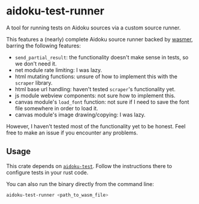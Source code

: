 # aidoku-test-runner

A tool for running tests on Aidoku sources via a custom source runner.

This features a (nearly) complete Aidoku source runner backed by [wasmer](https://wasmer.io/), barring the following features:

- `send_partial_result`: the functionality doesn't make sense in tests, so we don't need it.
- net module rate limiting: I was lazy.
- html mutating functions: unsure of how to implement this with the `scraper` library.
- html base url handling: haven't tested `scraper`'s functionality yet.
- js module webview components: not sure how to implement this.
- canvas module's `load_font` function: not sure if I need to save the font file somewhere in order to load it.
- canvas module's image drawing/copying: I was lazy.

However, I haven't tested most of the functionality yet to be honest. Feel free to make an issue if you encounter any problems.

## Usage

This crate depends on [`aidoku-test`](../test-macro). Follow the instructions there to configure tests in your rust code.

You can also run the binary directly from the command line:

```sh
aidoku-test-runner <path_to_wasm_file>
```
